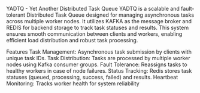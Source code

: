 YADTQ - Yet Another Distributed Task Queue
YADTQ is a scalable and fault-tolerant Distributed Task Queue designed for managing asynchronous tasks across multiple worker nodes. 
It utilizes KAFKA as the message broker and REDIS for backend storage to track task statuses and results.
 This system ensures smooth communication between clients and workers, enabling efficient load distribution and robust task processing.

Features
Task Management: Asynchronous task submission by clients with unique task IDs.
Task Distribution: Tasks are processed by multiple worker nodes using Kafka consumer groups.
Fault Tolerance: Reassigns tasks to healthy workers in case of node failures.
Status Tracking: Redis stores task statuses (queued, processing, success, failed) and results.
Heartbeat Monitoring: Tracks worker health for system reliability

